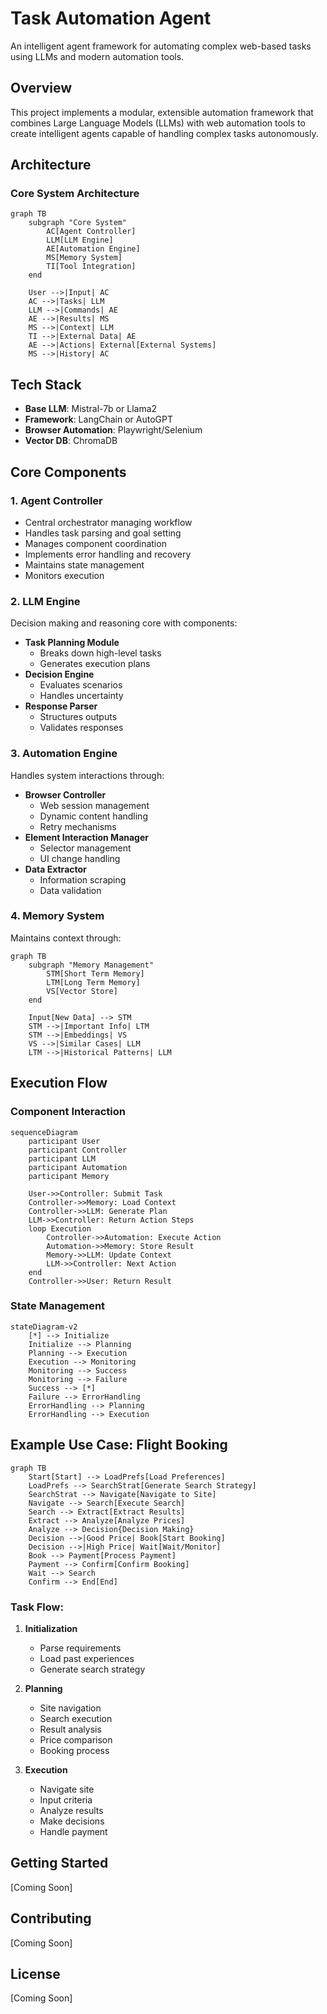 # Task Automation Agent

An intelligent agent framework for automating complex web-based tasks using LLMs and modern automation tools.

## Overview

This project implements a modular, extensible automation framework that combines Large Language Models (LLMs) with web automation tools to create intelligent agents capable of handling complex tasks autonomously.

## Architecture

### Core System Architecture

```mermaid
graph TB
    subgraph "Core System"
        AC[Agent Controller]
        LLM[LLM Engine]
        AE[Automation Engine]
        MS[Memory System]
        TI[Tool Integration]
    end

    User -->|Input| AC
    AC -->|Tasks| LLM
    LLM -->|Commands| AE
    AE -->|Results| MS
    MS -->|Context| LLM
    TI -->|External Data| AE
    AE -->|Actions| External[External Systems]
    MS -->|History| AC
```

## Tech Stack

- **Base LLM**: Mistral-7b or Llama2
- **Framework**: LangChain or AutoGPT
- **Browser Automation**: Playwright/Selenium
- **Vector DB**: ChromaDB

## Core Components

### 1. Agent Controller

- Central orchestrator managing workflow
- Handles task parsing and goal setting
- Manages component coordination
- Implements error handling and recovery
- Maintains state management
- Monitors execution

### 2. LLM Engine

Decision making and reasoning core with components:

- **Task Planning Module**
  - Breaks down high-level tasks
  - Generates execution plans
- **Decision Engine**
  - Evaluates scenarios
  - Handles uncertainty
- **Response Parser**
  - Structures outputs
  - Validates responses

### 3. Automation Engine

Handles system interactions through:

- **Browser Controller**
  - Web session management
  - Dynamic content handling
  - Retry mechanisms
- **Element Interaction Manager**
  - Selector management
  - UI change handling
- **Data Extractor**
  - Information scraping
  - Data validation

### 4. Memory System

Maintains context through:

```mermaid
graph TB
    subgraph "Memory Management"
        STM[Short Term Memory]
        LTM[Long Term Memory]
        VS[Vector Store]
    end

    Input[New Data] --> STM
    STM -->|Important Info| LTM
    STM -->|Embeddings| VS
    VS -->|Similar Cases| LLM
    LTM -->|Historical Patterns| LLM
```

## Execution Flow

### Component Interaction

```mermaid
sequenceDiagram
    participant User
    participant Controller
    participant LLM
    participant Automation
    participant Memory

    User->>Controller: Submit Task
    Controller->>Memory: Load Context
    Controller->>LLM: Generate Plan
    LLM->>Controller: Return Action Steps
    loop Execution
        Controller->>Automation: Execute Action
        Automation->>Memory: Store Result
        Memory->>LLM: Update Context
        LLM->>Controller: Next Action
    end
    Controller->>User: Return Result
```

### State Management

```mermaid
stateDiagram-v2
    [*] --> Initialize
    Initialize --> Planning
    Planning --> Execution
    Execution --> Monitoring
    Monitoring --> Success
    Monitoring --> Failure
    Success --> [*]
    Failure --> ErrorHandling
    ErrorHandling --> Planning
    ErrorHandling --> Execution
```

## Example Use Case: Flight Booking

```mermaid
graph TB
    Start[Start] --> LoadPrefs[Load Preferences]
    LoadPrefs --> SearchStrat[Generate Search Strategy]
    SearchStrat --> Navigate[Navigate to Site]
    Navigate --> Search[Execute Search]
    Search --> Extract[Extract Results]
    Extract --> Analyze[Analyze Prices]
    Analyze --> Decision{Decision Making}
    Decision -->|Good Price| Book[Start Booking]
    Decision -->|High Price| Wait[Wait/Monitor]
    Book --> Payment[Process Payment]
    Payment --> Confirm[Confirm Booking]
    Wait --> Search
    Confirm --> End[End]
```

### Task Flow:

1. **Initialization**

   - Parse requirements
   - Load past experiences
   - Generate search strategy

2. **Planning**

   - Site navigation
   - Search execution
   - Result analysis
   - Price comparison
   - Booking process

3. **Execution**
   - Navigate site
   - Input criteria
   - Analyze results
   - Make decisions
   - Handle payment

## Getting Started

[Coming Soon]

## Contributing

[Coming Soon]

## License

[Coming Soon]
